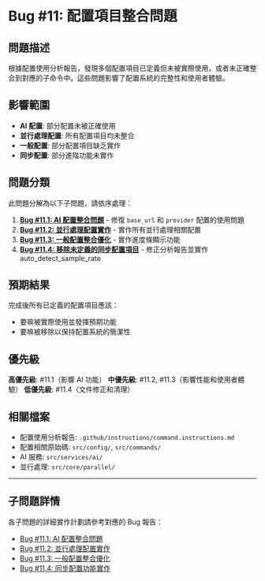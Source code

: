 # Bug #11: 配置項目整合問題

## 問題描述

根據配置使用分析報告，發現多個配置項目已定義但未被實際使用，或者未正確整合到對應的子命令中。這些問題影響了配置系統的完整性和使用者體驗。

## 影響範圍

- **AI 配置**: 部分配置未被正確使用
- **並行處理配置**: 所有配置項目均未整合
- **一般配置**: 部分配置項目缺乏實作
- **同步配置**: 部分進階功能未實作

## 問題分類

此問題分解為以下子問題，請依序處理：

1. **[Bug #11.1: AI 配置整合問題](#bug-111-ai-配置整合問題)** - 修復 `base_url` 和 `provider` 配置的使用問題
2. **[Bug #11.2: 並行處理配置實作](#bug-112-並行處理配置實作)** - 實作所有並行處理相關配置
3. **[Bug #11.3: 一般配置整合優化](#bug-113-一般配置整合優化)** - 實作進度條顯示功能
4. **[Bug #11.4: 移除未定義的同步配置項目](#bug-114-移除未定義的同步配置項目)** - 修正分析報告並實作 auto_detect_sample_rate

## 預期結果

完成後所有已定義的配置項目應該：
- 要嘛被實際使用並發揮預期功能
- 要嘛被移除以保持配置系統的簡潔性

## 優先級

**高優先級**: #11.1（影響 AI 功能）
**中優先級**: #11.2, #11.3（影響性能和使用者體驗）
**低優先級**: #11.4（文件修正和清理）

## 相關檔案

- 配置使用分析報告: `.github/instructions/command.instructions.md`
- 配置相關原始碼: `src/config/`, `src/commands/`
- AI 服務: `src/services/ai/`
- 並行處理: `src/core/parallel/`

---

## 子問題詳情

各子問題的詳細實作計劃請參考對應的 Bug 報告：

- [Bug #11.1: AI 配置整合問題](11.1-ai-config-integration.md)
- [Bug #11.2: 並行處理配置實作](11.2-parallel-config-implementation.md)
- [Bug #11.3: 一般配置整合優化](11.3-general-config-integration.md)
- [Bug #11.4: 同步配置功能實作](11.4-sync-config-implementation.md)
